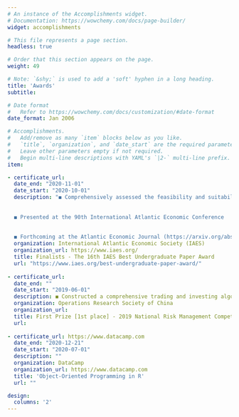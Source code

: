 ```yaml
---
# An instance of the Accomplishments widget.
# Documentation: https://wowchemy.com/docs/page-builder/
widget: accomplishments

# This file represents a page section.
headless: true

# Order that this section appears on the page.
weight: 49

# Note: `&shy;` is used to add a 'soft' hyphen in a long heading.
title: 'Awards'
subtitle:

# Date format
#   Refer to https://wowchemy.com/docs/customization/#date-format
date_format: Jan 2006

# Accomplishments.
#   Add/remove as many `item` blocks below as you like.
#   `title`, `organization`, and `date_start` are the required parameters.
#   Leave other parameters empty if not required.
#   Begin multi-line descriptions with YAML's `|2-` multi-line prefix.
item:

- certificate_url: 
  date_end: "2020-11-01"
  date_start: "2020-10-01"
  description: "◼ Comprehensively assessed the feasibility and suitability of a series of Machine Learning (PCA + XgBoost/LightGBM) & Deep Learning (AutoEncoder + GRU/LSTM) models on the predictions of company fundamentals (i.e., the Earnings)
  
  
  ◼ Presented at the 90th International Atlantic Economic Conference
  
  
  ◼ Forthcoming at the Atlantic Economic Journal (https://arxiv.org/abs/2005.13995)"
  organization: International Atlantic Economic Society (IAES)
  organization_url: https://www.iaes.org/
  title: Finalists - The 16th IAES Best Undergraduate Paper Award
  url: "https://www.iaes.org/best-undergraduate-paper-award/"
  
- certificate_url: 
  date_end: ""
  date_start: "2019-06-01"
  description: ◼ Constructed a comprehensive trading and investing algorithm based on the techniques of machine/deep learning stock picking, Markowitz's Modern Portfolio Theory (MPT) and Bayesian Shrinkage (Black-Litterman Model).
  organization: Operations Research Society of China
  organization_url: 
  title: First Prize [1st place] - 2019 National Risk Management Competition for College Students
  url: 
  
- certificate_url: https://www.datacamp.com
  date_end: "2020-12-21"
  date_start: "2020-07-01"
  description: ""
  organization: DataCamp
  organization_url: https://www.datacamp.com
  title: 'Object-Oriented Programming in R'
  url: ""

design:
  columns: '2' 
---
```

